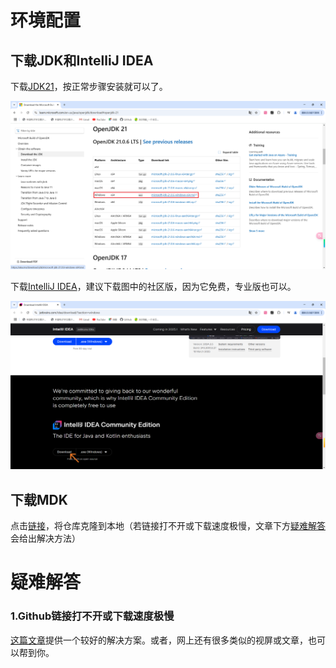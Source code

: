 # 环境配置

## 下载JDK和IntelliJ IDEA

下载[JDK21](https://learn.microsoft.com/en-us/java/openjdk/download#openjdk-21)，按正常步骤安装就可以了。

![](https://github.com/Taigou-1/Neoforge-Mod-Development-Tutorial/blob/main/assets/1.png)

下载[IntelliJ IDEA](https://www.jetbrains.com/idea/download/?section=windows)，建议下载图中的社区版，因为它免费，专业版也可以。

![](https://github.com/Taigou-1/Neoforge-Mod-Development-Tutorial/blob/main/assets/2.png)

## 下载MDK

点击[链接](https://github.com/NeoForgeMDKs/MDK-1.21.4-ModDevGradle)，将仓库克隆到本地（若链接打不开或下载速度极慢，文章下方[疑难解答](#疑难解答)会给出解决方法）

# 疑难解答

### 1.Github链接打不开或下载速度极慢

[这篇文章](https://github.com/Taigou-1/Blogs-Tech-Tips-Articles/blob/main/Github经常打不开怎么办，教你流畅访问Github.md)提供一个较好的解决方案。或者，网上还有很多类似的视屏或文章，也可以帮到你。
